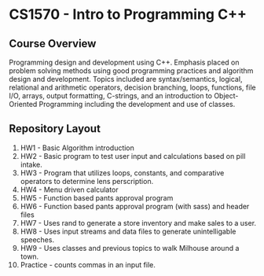 # CS1570 - Intro to Programming C++

## Course Overview
Programming design and development using C++. Emphasis placed on problem solving methods using good programming practices and algorithm design and development. Topics included are syntax/semantics, logical, relational and arithmetic operators, decision branching, loops, functions, file I/O, arrays, output formatting, C-strings, and an introduction to Object-Oriented Programming including the development and use of classes.

## Repository Layout
1. HW1 - Basic Algorithm introduction
2. HW2 - Basic program to test user input and calculations based on pill intake.
3. HW3 - Program that utilizes loops, constants, and comparative operators to determine lens perscription.
4. HW4 - Menu driven calculator
5. HW5 - Function based pants approval program
6. HW6 - Function based pants approval program (with sass) and header files
7. HW7 - Uses rand to generate a store inventory and make sales to a user.
8. HW8 - Uses input streams and data files to generate unintelligable speeches.
9. HW9 - Uses classes and previous topics to walk Milhouse around a town.
10. Practice - counts commas in an input file.
